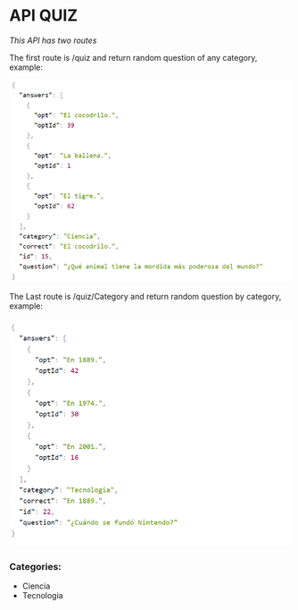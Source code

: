 # API QUIZ

*This API has two routes*

The first route is /quiz and return random question of any category, example: 


![screen quiz](Quiz.PNG)

The Last route is /quiz/Category and return random question by category, example: 


![screen category](Category.PNG)

### Categories:

- Ciencia
- Tecnologia